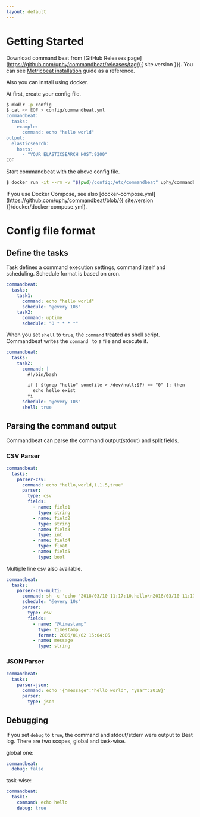 ```yaml
---
layout: default
---
```


# Getting Started

Download command beat from [GitHub Releases page](https://github.com/uphy/commandbeat/releases/tag/{{ site.version }}).
You can see [Metricbeat installation](https://www.elastic.co/guide/en/beats/metricbeat/current/metricbeat-installation.html) guide as a reference.

Also you can install using docker.

At first, create your config file.

```bash
$ mkdir -p config
$ cat << EOF > config/commandbeat.yml
commandbeat:
  tasks:
    example:
      command: echo "hello world"
output:
  elasticsearch:
    hosts:
      - "YOUR_ELASTICSEARCH_HOST:9200"
EOF
```

Start commandbeat with the above config file.

```bash
$ docker run -it --rm -v "$(pwd)/config:/etc/commandbeat" uphy/commandbeat:{{ site.version }}
```

If you use Docker Compose, see also [docker-compose.yml](https://github.com/uphy/commandbeat/blob/{{ site.version }}/docker/docker-compose.yml).

# Config file format

## Define the tasks

Task defines a command execution settings, command itself and scheduling.
Schedule format is based on cron.

```yaml
commandbeat:
  tasks:
    task1:
      command: echo "hello world"
      schedule: "@every 10s"
    task2:
      command: uptime
      schedule: "0 * * * *"
```

When you set `shell` to `true`, the `command` treated as shell script.
Commandbeat writes the `command ` to a file and execute it.

```yaml
commandbeat:
  tasks:
    task2:
      command: |
        #!/bin/bash

        if [ $(grep "hello" somefile > /dev/null;$?) == "0" ]; then
          echo hello exist
        fi
      schedule: "@every 10s"
      shell: true
```

## Parsing the command output

Commandbeat can parse the command output(stdout) and split fields.

### CSV Parser

```yaml
commandbeat:
  tasks:
    parser-csv:
      command: echo "hello,world,1,1.5,true"
      parser:
        type: csv
        fields:
          - name: field1
            type: string
          - name: field2
            type: string
          - name: field3
            type: int
          - name: field4
            type: float
          - name: field5
            type: bool
```

Multiple line csv also available.

```yaml
commandbeat:
  tasks:
    parser-csv-multi:
      command: sh -c 'echo "2018/03/10 11:17:10,hello\n2018/03/10 11:17:12,hello"'
      schedule: "@every 10s"
      parser:
        type: csv
        fields:
          - name: "@timestamp"
            type: timestamp
            format: 2006/01/02 15:04:05
          - name: message
            type: string
```

### JSON Parser

```yaml
commandbeat:
  tasks:
    parser-json:
      command: echo '{"message":"hello world", "year":2018}'
      parser:
        type: json
```

## Debugging

If you set `debug` to `true`, the command and stdout/stderr were output to Beat log.
There are two scopes, global and task-wise.

global one:

```yaml
commandbeat:
  debug: false
```

task-wise:

```yaml
commandbeat:
  task1:
    command: echo hello
    debug: true
```